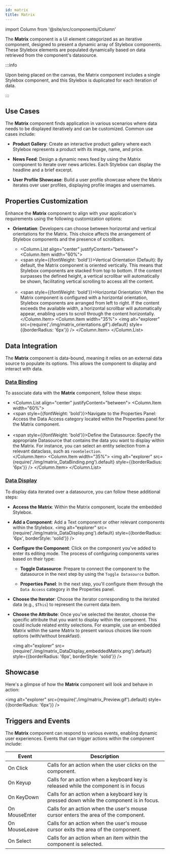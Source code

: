 ```yaml
---
id: matrix
title: Matrix
---
```

import Column from '@site/src/components/Column'


The **Matrix** component is a UI element categorized as an iterative component, designed to present a dynamic array of Stylebox components. These Stylebox elements are populated dynamically based on data retrieved from the component's datasource.

:::info 

Upon being placed on the canvas, the Matrix component includes a single Stylebox component, and this Stylebox is duplicated for each iteration of data.

:::


## Use Cases

The **Matrix** component finds application in various scenarios where data needs to be displayed iteratively and can be customized. Common use cases include:

- **Product Gallery**: Create an interactive product gallery where each Stylebox represents a product with its image, name, and price. 

- **News Feed**: Design a dynamic news feed by using the Matrix component to iterate over news articles. Each Stylebox can display the headline and a brief excerpt.

- **User Profile Showcase**: Build a user profile showcase where the Matrix iterates over user profiles, displaying profile images and usernames.


## Properties Customization

Enhance the **Matrix** component to align with your application's requirements using the following customization options:

- **Orientation**: Developers can choose between horizontal and vertical orientations for the Matrix. This choice affects the arrangement of Stylebox components and the presence of scrollbars.

    - <Column.List align="center" justifyContent="between">
        <Column.Item width="60%">
            <li><span style={{fontWeight: 'bold'}}>Vertical Orientation (Default)</span>: By default, the Matrix component is oriented vertically. This means that Stylebox components are stacked from top to bottom. If the content surpasses the defined height, a vertical scrollbar will automatically be shown, facilitating vertical scrolling to access all the content.</li> <br/>
            <li><span style={{fontWeight: 'bold'}}>Horizontal Orientation</span>: When the Matrix component is configured with a horizontal orientation, Stylebox components are arranged from left to right. If the content exceeds the available width, a horizontal scrollbar will automatically appear, enabling users to scroll through the content horizontally.</li>
        </Column.Item>
        <Column.Item width="35%">
            <img alt="explorer" src={require('./img/matrix_orientations.gif').default} style={{borderRadius: '6px'}} />
        </Column.Item>
    </Column.List>


## Data Integration

The **Matrix** component is data-bound, meaning it relies on an external data source to populate its options. This allows the component to display and interact with data.


### <u>Data Binding</u>

To associate data with the **Matrix** component, follow these steps:

- <Column.List align="center" justifyContent="between">
	<Column.Item width="60%">
        <li><span style={{fontWeight: 'bold'}}>Navigate to the Properties Panel</span>: Access the Data Access category located within the Properties panel for the Matrix component.</li>
        <br/>
        <li><span style={{fontWeight: 'bold'}}>Define the Datasource</span>: Specify the appropriate Datasource that contains the data you want to display within the Matrix. For instance, you can select an entity selection from a relevant dataclass, such as <code>roomSelection</code>.</li>
	</Column.Item>
	<Column.Item width="35%">
        <img alt="explorer" src={require('./img/matrix_DataBinding.png').default} style={{borderRadius: '6px'}} />
	</Column.Item>
</Column.List>

### <u>Data Display</u>

To display data iterated over a datasource, you can follow these additional steps:

- **Access the Matrix**: Within the Matrix component, locate the embedded Stylebox.
- **Add a Component**: Add a Text component or other relevant components within the Stylebox.
<img alt="explorer" src={require('./img/matrix_DataDisplay.png').default} style={{borderRadius: '6px', borderStyle: 'solid'}} />

- **Configure the Component**: Click on the component you've added to enter its editing mode. The process of configuring components varies based on their type:

    - **Toggle Datasource**: Prepare to connect the component to the datasource in the next step by using the `Toggle Datasource` button.

    - **Properties Panel**: In the next step, you'll configure them through the `Data Access` category in the Properties panel. 

- **Choose the Iterator**: Choose the iterator corresponding to the iterated data (e.g., <code>$This</code>) to represent the current data item.


- **Choose the Attribute**: Once you've selected the iterator, choose the specific attribute that you want to display within the component. This could include related entity selections. For example, use an embedded Matrix within the same Matrix to present various choices like room options (with/without breakfast).

    <img alt="explorer" src={require('./img/matrix_DataDisplay_embeddedMatrix.png').default} style={{borderRadius: '6px', borderStyle: 'solid'}} />


## Showcase

Here's a glimpse of how the **Matrix** component will look and behave in action:

<img alt="explorer" src={require('./img/matrix_Preview.gif').default} style={{borderRadius: '6px'}} />


## Triggers and Events

The **Matrix** component can respond to various events, enabling dynamic user experiences. Events that can trigger actions within the component include:

|Event|Description|
|---|---|
|On Click| Calls for an action when the user clicks on the component. |
|On Keyup| Calls for an action when a keyboard key is released while the component is in focus|
|On KeyDown| Calls for an action when a keyboard key is pressed down while the component is in focus. |
|On MouseEnter| Calls for an action when the user's mouse cursor enters the area of the component.|
|On MouseLeave| Calls for an action when the user's mouse cursor exits the area of the component.|
|On Select| Calls for an action when an item within the component is selected. |

